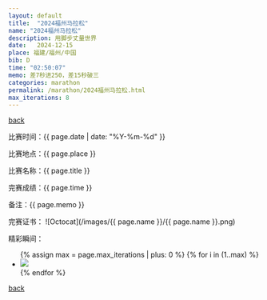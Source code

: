 ```yaml
---
layout: default
title:  "2024福州马拉松"
name: "2024福州马拉松"
description: 用脚步丈量世界
date:   2024-12-15
place: 福建/福州/中国
bib: D
time: "02:50:07"
memo: 差7秒进250，差15秒破三
categories: marathon
permalink: /marathon/2024福州马拉松.html
max_iterations: 8
---
```

[back](/marathon)

比赛时间：{{ page.date | date: "%Y-%m-%d" }}

比赛地点：{{ page.place }}

比赛名称：{{ page.title }}

完赛成绩：{{ page.time }}

备注：{{ page.memo }}

完赛证书：
![Octocat](/images/{{ page.name }}/{{ page.name }}.png)

精彩瞬间：
<ul>
{% assign max = page.max_iterations | plus: 0 %}
{% for i in (1..max) %}
    <li><img src="/images/{{ page.name }}/{{ page.name }}-{{ i }}.jpeg"></li>
{% endfor %}
</ul>

[back](/marathon)
